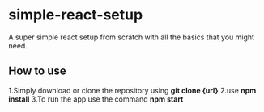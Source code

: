 # simple-react-setup

A super simple react setup from scratch with all the basics that you might need.

## How to use

1.Simply download or clone the repository using **git clone {url}**
2.use **npm install**
3.To run the app use the command **npm start**
